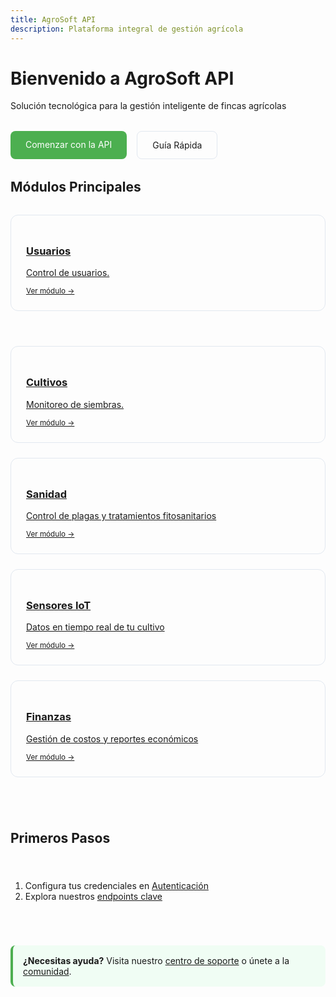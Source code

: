 ```yaml
---
title: AgroSoft API
description: Plataforma integral de gestión agrícola
---
```


<style>
  /* Estilos para la página completa */
  .api-banner {
    background: #f0f7e6;
    padding: 1rem;
    border-radius: 8px;
    margin: 1.5rem 0;
    font-family: monospace;
    border: 1px solid #4CAF50;
  }
  
  .modules-grid {
    display: grid;
    gap: 1.5rem;
    grid-template-columns: repeat(auto-fit, minmin(250px, 1fr));
    margin: 2rem 0;
  }
  
  .module-card {
    border: 1px solid #e2e8f0;
    border-radius: 12px;
    padding: 1.5rem;
    transition: all 0.3s ease;
  }
  
  .module-card:hover {
    transform: translateY(-5px);
    box-shadow: 0 10px 20px rgba(0,0,0,0.1);
    border-color: #4CAF50;
  }
  
  .quick-links {
    display: flex;
    gap: 1rem;
    margin: 2rem 0;
  }
  
  .link-button {
    padding: 0.8rem 1.5rem;
    border-radius: 8px;
    background: #4CAF50;
    color: white;
    text-decoration: none;
  }
</style>



#  Bienvenido a AgroSoft API

Solución tecnológica para la gestión inteligente de fincas agrícolas

<!-- Quick Links -->
<div class="quick-links">
  <a href="/autenticacion/introduccion" class="link-button">
     Comenzar con la API
  </a>
  <a href="/guias/quickstart" class="link-button" style="background: transparent; border: 1px solid #e2e8f0; color: inherit;">
     Guía Rápida
  </a>
</div>

##  Módulos Principales

<div class="modules-grid">
  <!-- Tarjeta de usuarios -->
  <a href="/modulos/cultivos" class="module-card">
    <div style="font-size: 2rem; margin-bottom: 1rem;"></div>
    <h3>Usuarios</h3>
    <p>Control de usuarios.</p>
    <small>Ver módulo →</small>
  </a>

<div class="modules-grid">
  <!-- Tarjeta de Cultivos -->
  <a href="/modulos/cultivos" class="module-card">
    <div style="font-size: 2rem; margin-bottom: 1rem;"></div>
    <h3>Cultivos</h3>
    <p>Monitoreo de siembras.</p>
    <small>Ver módulo →</small>
  </a>
  
  <!-- Tarjeta de Sanidad -->
  <a href="/modulos/sanidad" class="module-card">
    <div style="font-size: 2rem; margin-bottom: 1rem;"></div>
    <h3>Sanidad</h3>
    <p>Control de plagas y tratamientos fitosanitarios</p>
    <small>Ver módulo →</small>
  </a>
  
  <!-- Tarjeta de Sensores -->
  <a href="/modulos/iot" class="module-card">
    <div style="font-size: 2rem; margin-bottom: 1rem;"></div>
    <h3>Sensores IoT</h3>
    <p>Datos en tiempo real de tu cultivo</p>
    <small>Ver módulo →</small>
  </a>
  
  <!-- Tarjeta de Finanzas -->
  <a href="/modulos/finanzas" class="module-card">
    <div style="font-size: 2rem; margin-bottom: 1rem;"></div>
    <h3>Finanzas</h3>
    <p>Gestión de costos y reportes económicos</p>
    <small>Ver módulo →</small>
  </a>
</div>

## Primeros Pasos

1. Configura tus credenciales en [Autenticación](/autenticacion)
2. Explora nuestros [endpoints clave](/guias/quickstart)


<div style="background: #f0fdf4; padding: 1rem; border-radius: 8px; border-left: 4px solid #4CAF50; margin: 2rem 0;">
  <strong>¿Necesitas ayuda?</strong> Visita nuestro <a href="#">centro de soporte</a> o únete a la <a href="#">comunidad</a>.
</div>